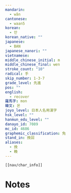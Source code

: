 ```yaml
---
mandarin:
  - wǎn
cantonese:
  - waan5
korean:
  - 만
korean_native: ""
japanese:
  - BAN
japanese_nanori: ""
vietnamese:
middle_chinese_initial: m
middle_chinese_final: ʉɐn
stroke_count: "10"
radical: 手
skip_number: 1-3-7
grade_level: 先進
pos: ""
english:
  - recover
羅馬字: mon
韓文: 몬
joyo_level: 日本人名用漢字
hsk_level: ""
hanmun_edu_level: ""
danayo_id: 7089
mc_id: 4686
graphemic_classification: 免
stand_in: 挽回
aliases:
  - 挽
  - 輓
---
```

```meta-bind-embed
[[nav/char_info]]
```

# Notes
